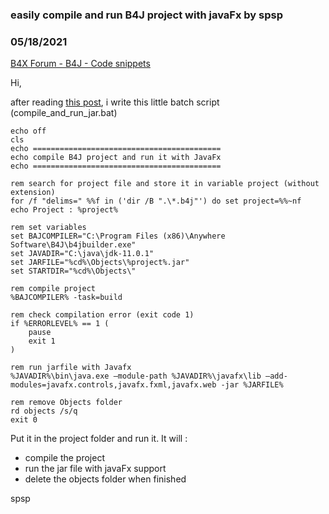 ### easily compile and run B4J project with javaFx by spsp
### 05/18/2021
[B4X Forum - B4J - Code snippets](https://www.b4x.com/android/forum/threads/130856/)

Hi,  
  
after reading [this post](https://www.b4x.com/android/forum/threads/how-to-execute-jar-file-with-java-11-javafx-components-missing.109247/), i write this little batch script (compile\_and\_run\_jar.bat)  
  

```B4X
echo off  
cls  
echo ==========================================  
echo compile B4J project and run it with JavaFx  
echo ==========================================  
  
rem search for project file and store it in variable project (without extension)  
for /f "delims=" %%f in ('dir /B ".\*.b4j"') do set project=%%~nf  
echo Project : %project%  
  
rem set variables  
set BAJCOMPILER="C:\Program Files (x86)\Anywhere Software\B4J\b4jbuilder.exe"  
set JAVADIR="C:\java\jdk-11.0.1"  
set JARFILE="%cd%\Objects\%project%.jar"  
set STARTDIR="%cd%\Objects\"  
  
rem compile project  
%BAJCOMPILER% -task=build  
  
rem check compilation error (exit code 1)  
if %ERRORLEVEL% == 1 (  
    pause  
    exit 1  
)  
  
rem run jarfile with Javafx  
%JAVADIR%\bin\java.exe –module-path %JAVADIR%\javafx\lib –add-modules=javafx.controls,javafx.fxml,javafx.web -jar %JARFILE%  
  
rem remove Objects folder  
rd objects /s/q  
exit 0
```

  
  
Put it in the project folder and run it. It will :  
- compile the project  
- run the jar file with javaFx support  
- delete the objects folder when finished  
  
spsp